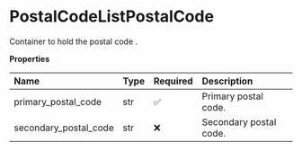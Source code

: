 # PostalCodeListPostalCode

Container to hold the postal code .

**Properties**

| Name                  | Type | Required | Description            |
| :-------------------- | :--- | :------- | :--------------------- |
| primary_postal_code   | str  | ✅       | Primary postal code.   |
| secondary_postal_code | str  | ❌       | Secondary postal code. |

<!-- This file was generated by liblab | https://liblab.com/ -->
